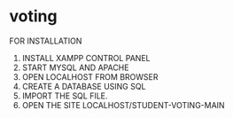 # voting

FOR INSTALLATION

1. INSTALL XAMPP CONTROL PANEL
2. START MYSQL AND APACHE
3. OPEN LOCALHOST FROM BROWSER
4. CREATE A DATABASE USING SQL
5. IMPORT THE SQL FILE.
6. OPEN THE SITE LOCALHOST/STUDENT-VOTING-MAIN

